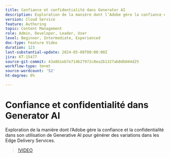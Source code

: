 ```yaml
---
title: Confiance et confidentialité dans Generator AI
description: Exploration de la manière dont l’Adobe gère la confiance et la confidentialité dans son utilisation de Generative AI pour générer des variations dans les Edge Delivery Services.
version: Cloud Service
feature: Authoring
topic: Content Management
role: Admin, Developer, Leader, User
level: Beginner, Intermediate, Experienced
doc-type: Feature Video
duration: 123
last-substantial-update: 2024-05-08T00:00:00Z
jira: KT-15477
source-git-commit: 43a8b1eb7e714b27972c0ea2b1327ab8db044d25
workflow-type: tm+mt
source-wordcount: '52'
ht-degree: 0%

---
```



# Confiance et confidentialité dans Generator AI

Exploration de la manière dont l’Adobe gère la confiance et la confidentialité dans son utilisation de Generative AI pour générer des variations dans les Edge Delivery Services.

>[!VIDEO](https://video.tv.adobe.com/v/3429060/?learn=on)
